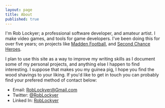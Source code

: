 ```yaml
---
layout: page
title: About
published: true
---
```


I'm Rob Lockyer; a professional software developer, and amateur artist. I make video games, and tools for game developers. I've been doing this for over five years; on projects like [Madden Football](https://www.easports.com/madden-nfl), and [Second Chance Heroes](http://www.2ndchanceheroes.com/).

I plan to use this site as a way to improve my writing skills as I document some of my personal projects, and anything else I happen to find interesting. I suppose that makes you my guinea pig, I hope you find the wood shavings to your liking. If you'd like to get in touch you can probably find your prefered method of contact below:
* Email: [RobLockyer@Gmail.com](mailto:RobLockyer@Gmail.com?subject=RobLockyer.com "Rob's Email") 
* Twitter: [@RobLockyer](https://Twitter.com/RobLockyer "Rob's Twitter")
* Linked In: [RobLockyer](https://www.linkedin.com/in/roblockyer "Rob's Linked In")